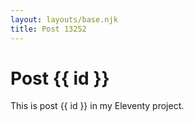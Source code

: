 ```yaml
---
layout: layouts/base.njk
title: Post 13252
---
```


# Post {{ id }}

This is post {{ id }} in my Eleventy project.
